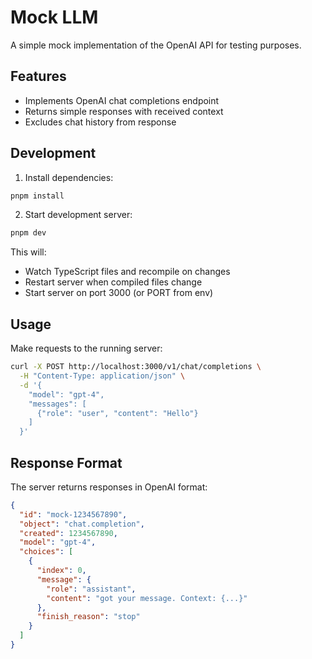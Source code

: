 # Mock LLM

A simple mock implementation of the OpenAI API for testing purposes.

## Features

- Implements OpenAI chat completions endpoint
- Returns simple responses with received context
- Excludes chat history from response

## Development

1. Install dependencies:

```bash
pnpm install
```

2. Start development server:

```bash
pnpm dev
```

This will:

- Watch TypeScript files and recompile on changes
- Restart server when compiled files change
- Start server on port 3000 (or PORT from env)

## Usage

Make requests to the running server:

```bash
curl -X POST http://localhost:3000/v1/chat/completions \
  -H "Content-Type: application/json" \
  -d '{
    "model": "gpt-4",
    "messages": [
      {"role": "user", "content": "Hello"}
    ]
  }'
```

## Response Format

The server returns responses in OpenAI format:

```json
{
  "id": "mock-1234567890",
  "object": "chat.completion",
  "created": 1234567890,
  "model": "gpt-4",
  "choices": [
    {
      "index": 0,
      "message": {
        "role": "assistant",
        "content": "got your message. Context: {...}"
      },
      "finish_reason": "stop"
    }
  ]
}
```
